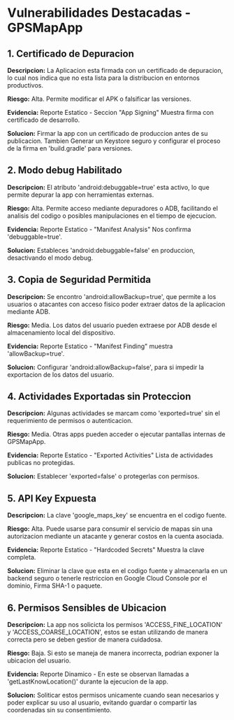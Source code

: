 # Vulnerabilidades Destacadas - GPSMapApp

## 1. Certificado de Depuracion
**Descripcion:** La Aplicacion esta firmada con un certificado de depuracion, lo cual nos indica que no esta lista para la distribucion en entornos productivos.

**Riesgo:** Alta. Permite modificar el APK o falsificar las versiones.

**Evidencia:** Reporte Estatico - Seccion "App Signing" Muestra firma con certificado de desarrollo.

**Solucion:** Firmar la app con un certificado de produccion antes de su publicacion. Tambien Generar un Keystore seguro y configurar el proceso de la firma en 'build.gradle' para versiones.

## 2. Modo debug Habilitado
**Descripcion:** El atributo 'android:debuggable=true' esta activo, lo que permite depurar la app con herramientas externas.

**Riesgo:** Alta. Permite acceso mediante depuradores o ADB, facilitando el analisis del codigo o posibles manipulaciones en el tiempo de ejecucion.

**Evidencia:** Reporte Estatico - "Manifest Analysis" Nos confirma 'debuggable=true'.

**Solucion:** Estableces 'android:debuggable=false' en produccion, desactivando el modo debug.

## 3. Copia de Seguridad Permitida
**Descripcion:** Se encontro 'android:allowBackup=true', que permite a los usuarios o atacantes con acceso fisico poder extraer datos de la aplicacion mediante ADB.

**Riesgo:** Media. Los datos del usuario pueden extraese por ADB desde el almacenamiento local del dispositivo.

**Evidencia:** Reporte Estatico - "Manifest Finding" muestra 'allowBackup=true'.

**Solucion:** Configurar 'android:allowBackup=false', para si impedir la exportacion de los datos del usuario.

## 4. Actividades Exportadas sin Proteccion
**Descripcion:** Algunas actividades se marcam como 'exported=true' sin el requerimiento de permisos o autenticacion.

**Riesgo:** Media. Otras apps pueden acceder o ejecutar pantallas internas de GPSMapApp.

**Evidencia:** Reporte Estatico - "Exported Activities" Lista de actividades publicas no protegidas.

**Solucion:** Establecer 'exported=false' o protegerlas con permisos.

## 5. API Key Expuesta
**Descripcion:** La clave 'google_maps_key' se encuentra en el codigo fuente.

**Riesgo:** Alta. Puede usarse para consumir el servicio de mapas sin una autorizacion mediante un atacante y generar costos en la cuenta asociada.

**Evidencia:** Reporte Estatico - "Hardcoded Secrets" Muestra la clave completa.

**Solucion:** Eliminar la clave que esta en el codigo fuente y almacenarla en un backend seguro o tenerle restriccion en Google Cloud Console por el dominio, Firma SHA-1 o paquete.

## 6. Permisos Sensibles de Ubicacion
**Descripcion:** La app nos solicicta los permisos 'ACCESS_FINE_LOCATION' y 'ACCESS_COARSE_LOCATION', estos se estan utilizando de manera correcta pero se deben gestior de manera cuidadosa.

**Riesgo:** Baja. Si esto se maneja de manera incorrecta, podrian exponer la ubicacion del usuario.

**Evidencia:** Reporte Dinamico - En este se observan llamadas a 'getLastKnowLocation()' durante la ejecucion de la app.

**Solucion:** Soliticar estos permisos unicamente cuando sean necesarios y poder explicar su uso al usuario, evitando guardar o compartir las coordenadas sin su consentimiento.


